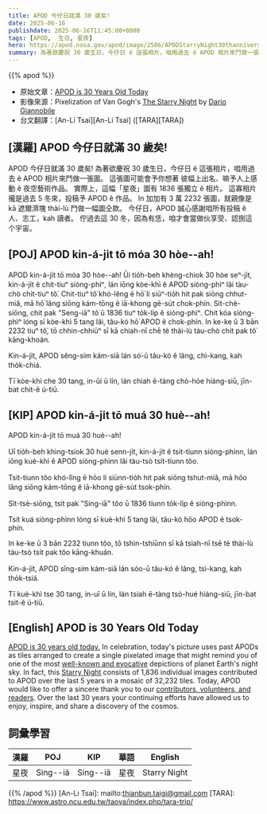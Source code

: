 ```yaml
---
title: APOD 今仔日就滿 30 歲矣!
date: 2025-06-16
publishdate: 2025-06-16T11:45:00+0800
tags: [APOD,  生日, 星夜]
hero: https://apod.nasa.gov/apod/image/2506/APODStarryNight30thanniversary1024.jpg
summary: 為著欲慶祝 30 歲生日，今仔日 ê 這張相片，咱用過去 ê APOD 相片來鬥做一張圖。
---
```


{{% apod %}}

- 原始文章：[APOD is 30 Years Old Today](https://apod.nasa.gov/apod/ap250616.html)
- 影像來源：Pixelization of Van Gogh's [The Starry Night](https://en.wikipedia.org/wiki/The_Starry_Night) by [Dario Giannobile](https://www.dariogiannobile.com/)
- 台文翻譯：[An-Li Tsai][An-Li Tsai] ([TARA][TARA])

## [漢羅] APOD 今仔日就滿 30 歲矣!

APOD 今仔日就滿 30 歲矣!
為著欲慶祝 30 歲生日，今仔日 ê 這張相片，咱用過去 ê APOD 相片來鬥做一張圖。
這張圖可能會予你想著 彼幅上出名、嘛予人上感動 ê 夜空藝術作品。
實際上，這幅「星夜」圖有 1836 張獨立 ê 相片。
這寡相片攏是過去 5 冬來，投稿予 APOD ê 作品。
In 加加有 3 萬 2232 張圖，就親像是 kā 遮爾濟塊 thài-lù 鬥做一幅圖仝款。
今仔日，APOD 誠心感謝咱所有投稿 ê 人、志工，kah 讀者。
佇過去這 30 冬，因為有恁，咱才會當做伙享受、認捌這个宇宙。

## [POJ] APOD kin-á-ji̍t tō móa 30 hòe--ah!

APOD kin-á-ji̍t tō móa 30 hòe--ah!
Ūi tio̍h-beh khèng-chiok 30 hòe seⁿ-ji̍t, kin-á-ji̍t ê chit-tiuⁿ siòng-phìⁿ, lán iōng kòe-khì ê APOD siòng-phìⁿ lâi tàu-chò chi̍t-tiuⁿ tô͘.
Chit-tiuⁿ tô͘ khó-lêng ē hō͘ lí siūⁿ-tio̍h hit pak siōng chhut-miâ, mā hō͘ lâng siōng kám-tōng ê iā-khong gē-su̍t chok-phín.
Si̍t-chè-siōng, chit pak "Seng-iā" tô͘ ū 1836 tiuⁿ to̍k-li̍p ê siòng-phìⁿ.
Chit kóa siòng-phìⁿ lóng sī kòe-khì 5 tang lâi, tâu-kó hō͘ APOD ê chok-phín.
In ke-ke ū 3 bān 2232 tiuⁿ tô͘, tō chhin-chhiūⁿ sī kā chiah-nī chē tè thài-lù tàu-chò chi̍t pak tô͘ kāng-khoán.

Kin-á-ji̍t, APOD sêng-sim kám-siā lán só͘-ū tâu-kó ê lâng, chì-kang, kah tho̍k-chiá.

Tī kòe-khì che 30 tang, in-ūi ū lín, lán chiah ē-tàng chò-hóe hiáng-siū, jīn-bat chit-ê ú-tiū.

## [KIP] APOD kin-á-ji̍t tō muá 30 huè--ah!

APOD kin-á-ji̍t tō muá 30 huè--ah!

Uī tio̍h-beh khìng-tsiok 30 huè senn-ji̍t, kin-á-ji̍t ê tsit-tiunn siòng-phìnn, lán iōng kuè-khì ê APOD siòng-phìnn lâi tàu-tsò tsi̍t-tiunn tôo.

Tsit-tiunn tôo khó-lîng ē hōo lí siūnn-tio̍h hit pak siōng tshut-miâ, mā hōo lâng siōng kám-tōng ê iā-khong gē-su̍t tsok-phín.

Si̍t-tsè-siōng, tsit pak "Sing-iā" tôo ū 1836 tiunn to̍k-li̍p ê siòng-phìnn.

Tsit kuá siòng-phìnn lóng sī kuè-khì 5 tang lâi, tâu-kó hōo APOD ê tsok-phín.

In ke-ke ū 3 bān 2232 tiunn tôo, tō tshin-tshiūnn sī kā tsiah-nī tsē tè thài-lù tàu-tsò tsi̍t pak tôo kāng-khuán.

Kin-á-ji̍t, APOD sîng-sim kám-siā lán sóo-ū tâu-kó ê lâng, tsì-kang, kah tho̍k-tsiá.

Tī kuè-khì tse 30 tang, in-uī ū lín, lán tsiah ē-tàng tsò-hué hiáng-siū, jīn-bat tsit-ê ú-tiū.

## [English] APOD is 30 Years Old Today
[APOD is 30 years old today.][APOD is 30 years old today.] In celebration, today's picture uses past APODs as tiles arranged to create a single pixelated image that might remind you of one of the most [well-known and evocative][well-known and evocative] depictions of planet Earth's night sky.
In fact, this [Starry Night][Starry Night] consists of 1,836 individual images contributed to APOD over the last 5 years in a mosaic of 32,232 tiles.
Today, APOD would like to offer a sincere thank you to our [contributors, volunteers, and readers][contributors, volunteers, and readers].
Over the last 30 years your continuing efforts have allowed us to enjoy, inspire, and share a discovery of the cosmos.

## 詞彙學習
|漢羅|POJ|KIP|華語|English|
|-|-|-|-|-|
|星夜|Sing--iā|Sing--iā|星夜|Starry Night|


{{% /apod %}}
[An-Li Tsai]: mailto:thianbun.taigi@gmail.com
[TARA]: https://www.astro.ncu.edu.tw/taova/index.php/tara-trip/

[copyright]: https://apod.nasa.gov/apod/fap/lib/about_apod.html#srapply
[License3]: https://creativecommons.org/licenses/by-nc-nd/3.0/
[License2]:https://creativecommons.org/licenses/by-nc-nd/2.0/


[APOD is 30 years old today.]:https://apod.nasa.gov/apod/calendar/ca9506.html
[well-known and evocative]:https://apod.nasa.gov/apod/ap191023.html
[Starry Night]:https://www.dariogiannobile.com/night_sky_galleries/nightscape/h2e229a3a#h2e229a3a
[contributors, volunteers, and readers]:https://apod.nasa.gov/apod/lib/about_apod.html
